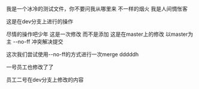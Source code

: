 我是一个冰冷的测试文件，你不要问我从哪里来
不一样的烟火
我是人间惆怅客




这是在dev分支上进行的操作

尽情的操作吧少年 这是一次修改 而不是添加 这是在master上的修改 以master为主 --no-ff 冲突解决提交


这次我们尝试使用--no-ff的方式进行一次merge
dddddh




一号员工也修改了了


员工二号在dev分支上修改的内容
